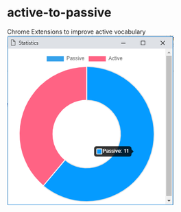 # active-to-passive
Chrome Extensions to improve active vocabulary
![alt text](https://github.com/vladikko/active-to-passive/blob/master/images/dia.png?raw=true)
